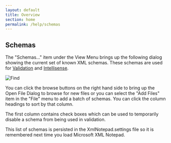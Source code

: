 ```yaml
---
layout: default
title: Overview
section: home
permalink: /help/schemas
---
```


## Schemas

The "Schemas..." item under the View Menu brings up the following dialog showing the current set of known XML schemas. These schemas are used for [Validation](/XmlNotepad/help/validation) and [Intellisense](/XmlNotepad/help/intellisense).

![Find](/XmlNotepad/assets/images/Schemas.png)

You can click the browse buttons on the right hand side to bring up the Open File Dialog to browse for new files or you can select the "Add Files" item in the "File" menu to add a batch of schemas. You can click the column headings to sort by that column.

The first column contains check boxes which can be used to temporarily disable a schema from being used in validation.

This list of schemas is persisted in the XmlNotepad.settings file so it is remembered next time you load Microsoft XML Notepad.